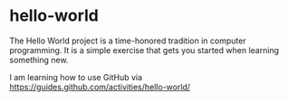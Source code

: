 # hello-world
The Hello World project is a time-honored tradition in computer programming. It is a simple exercise that gets you started when learning something new.

I am learning how to use GitHub via https://guides.github.com/activities/hello-world/
